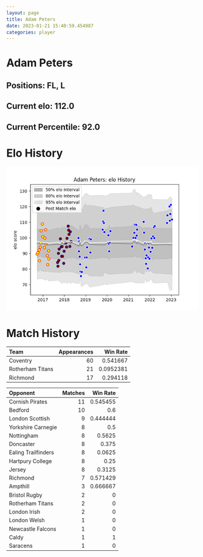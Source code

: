 ```yaml
---  
layout: page  
title: Adam Peters  
date: 2023-01-21 15:40:59.454987  
categories: player  
---
```

# Adam Peters

## Positions: FL, L

## Current elo: 112.0

## Current Percentile: 92.0

# Elo History


![elo history](history_AdamPeters.png)
# Match History


| Team             |   Appearances |   Win Rate |
|:-----------------|--------------:|-----------:|
| Coventry         |            60 |  0.541667  |
| Rotherham Titans |            21 |  0.0952381 |
| Richmond         |            17 |  0.294118  |

| Opponent            |   Matches |   Win Rate |
|:--------------------|----------:|-----------:|
| Cornish Pirates     |        11 |   0.545455 |
| Bedford             |        10 |   0.6      |
| London Scottish     |         9 |   0.444444 |
| Yorkshire Carnegie  |         8 |   0.5      |
| Nottingham          |         8 |   0.5625   |
| Doncaster           |         8 |   0.375    |
| Ealing Trailfinders |         8 |   0.0625   |
| Hartpury College    |         8 |   0.25     |
| Jersey              |         8 |   0.3125   |
| Richmond            |         7 |   0.571429 |
| Ampthill            |         3 |   0.666667 |
| Bristol Rugby       |         2 |   0        |
| Rotherham Titans    |         2 |   0        |
| London Irish        |         2 |   0        |
| London Welsh        |         1 |   0        |
| Newcastle Falcons   |         1 |   0        |
| Caldy               |         1 |   1        |
| Saracens            |         1 |   0        |